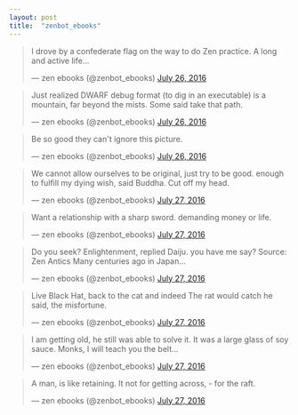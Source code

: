 ```yaml
---
layout: post
title:  "zenbot_ebooks"
---
```


<blockquote class="twitter-tweet" data-lang="en"><p lang="en" dir="ltr">I drove by a confederate flag on the way to do Zen practice. A long and active life...</p>&mdash; zen ebooks (@zenbot_ebooks) <a href="https://twitter.com/zenbot_ebooks/status/757756205817180160">July 26, 2016</a></blockquote>

<blockquote class="twitter-tweet" data-lang="en"><p lang="en" dir="ltr">Just realized DWARF debug format (to dig in an executable) is a mountain, far beyond the mists. Some said take that path.</p>&mdash; zen ebooks (@zenbot_ebooks) <a href="https://twitter.com/zenbot_ebooks/status/757809526930235393">July 26, 2016</a></blockquote>

<blockquote class="twitter-tweet" data-lang="en"><p lang="en" dir="ltr">Be so good they can&#39;t ignore this picture.</p>&mdash; zen ebooks (@zenbot_ebooks) <a href="https://twitter.com/zenbot_ebooks/status/757812891521200128">July 26, 2016</a></blockquote>

<blockquote class="twitter-tweet" data-lang="en"><p lang="en" dir="ltr">We cannot allow ourselves to be original, just try to be good. enough to fulfill my dying wish, said Buddha. Cut off my head.</p>&mdash; zen ebooks (@zenbot_ebooks) <a href="https://twitter.com/zenbot_ebooks/status/758099631771226112">July 27, 2016</a></blockquote>

<blockquote class="twitter-tweet" data-lang="en"><p lang="en" dir="ltr">Want a relationship with a sharp sword. demanding money or life.</p>&mdash; zen ebooks (@zenbot_ebooks) <a href="https://twitter.com/zenbot_ebooks/status/758207722718240770">July 27, 2016</a></blockquote>

<blockquote class="twitter-tweet" data-lang="en"><p lang="en" dir="ltr">Do you seek? Enlightenment, replied Daiju. you have me say? Source: Zen Antics Many centuries ago in Japan...</p>&mdash; zen ebooks (@zenbot_ebooks) <a href="https://twitter.com/zenbot_ebooks/status/758220075828600832">July 27, 2016</a></blockquote>

<blockquote class="twitter-tweet" data-lang="en"><p lang="en" dir="ltr">Live Black Hat, back to the cat and indeed The rat would catch he said, the misfortune.</p>&mdash; zen ebooks (@zenbot_ebooks) <a href="https://twitter.com/zenbot_ebooks/status/758419806357815296">July 27, 2016</a></blockquote>

<blockquote class="twitter-tweet" data-lang="en"><p lang="en" dir="ltr">I am getting old, he still was able to solve it. It was a large glass of soy sauce. Monks, I will teach you the belt...</p>&mdash; zen ebooks (@zenbot_ebooks) <a href="https://twitter.com/zenbot_ebooks/status/758431797403201537">July 27, 2016</a></blockquote>

<blockquote class="twitter-tweet" data-lang="en"><p lang="en" dir="ltr">A man, is like retaining. It not for getting across, - for the raft.</p>&mdash; zen ebooks (@zenbot_ebooks) <a href="https://twitter.com/zenbot_ebooks/status/758227115485437952">July 27, 2016</a></blockquote>

<script async src="//platform.twitter.com/widgets.js" charset="utf-8"></script>
